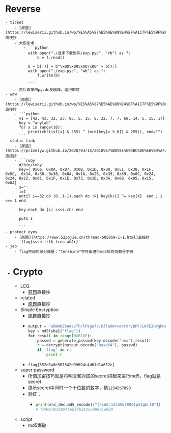 # Reverse
	- ticket
		- [原题](https://lewiserii.github.io/wp/%E5%A5%87%E5%AE%89%E4%BF%A1CTF%E5%9F%BA%E7%A1%80%E5%9F%B9%E8%AE%AD%E9%A2%98%E7%9B%AEwp.html#%E4%B8%80%E5%BC%A0%E6%9D%A5%E8%87%AA%E5%A4%8F%E5%A4%A9%E7%9A%84%E8%BD%A6%E7%A5%A8)直接抄
		- 大恢复术
			- ```python
			  with open("./选手下载附件/exp.pyc", "rb") as f:
			      b = f.read()
			  
			  b = b[:7] + b"\x00\x00\x00\x00" + b[7:]
			  with open("./exp.pyc", "wb") as f:
			      f.write(b)
			  
			  ```
		- 然后直接用pycdc反编译，运行即可
	- wow
		- [原题](https://lewiserii.github.io/wp/%E5%A5%87%E5%AE%89%E4%BF%A1CTF%E5%9F%BA%E7%A1%80%E5%9F%B9%E8%AE%AD%E9%A2%98%E7%9B%AEwp.html#%E5%95%8A%EF%BC%9F)直接抄
		- ```python
		  v1 = [42, 43, 32, 23, 85, 5, 15, 8, 22, 7, 7, 68, 14, 5, 15, 17]
		  key = "anylab"
		  for x in range(16):
		      print(chr((v1[x] & 255) ^ (ord(key[x % 6]) & 255)), end="")
		  ```
	- static link
		- [原题](https://primelyw.github.io/2020/04/15/2018%E7%BD%91%E9%BC%8E%E6%9D%AF/)直接抄
		- ```ruby
		  #/bin/ruby
		  key=[ 0x66, 0x0A, 0x07, 0x0B, 0x1D, 0x08, 0x51, 0x38, 0x1F, 0x5C,  0x14, 0x38, 0x30, 0x0A, 0x1A, 0x28, 0x39, 0x59, 0x0C, 0x24,  0x24, 0x22, 0x01, 0x1F, 0x1E, 0x73, 0x1D, 0x3A, 0x08, 0x05, 0x15, 0x0A]
		  s=''
		  i=1 
		  until i==32 do (0..i-1).each do |k| key[k+i] ^= key[k]  end ; i <<= 1 end 
		  
		  key.each do |i| s<<i.chr end
		  
		  puts s
		  
		  ```
	- protect eyes
		- [原题](https://www.52pojie.cn/thread-605059-1-1.html)直接抄
		- `flag{sssn-trtk-tcea-akJr}`
	- jeb
		- flag中间的部分就是："Tenshine"字符串进行md5后的奇数号字符
- # Crypto
	- LCG
		- [原题](https://www.ctfiot.com/77157.html)直接抄
	- related
		- [原题](http://note.shenghuo2.top/01RSA%E5%9F%BA%E7%A1%80%E7%AF%87/P19.Franklin-Reiter%E6%94%BB%E5%87%BB%E8%84%9A%E6%9C%AC/#_3)直接抄
	- Simple Encryption
		- [原题](https://skysec.top/2018/09/24/2018%E5%AE%89%E6%81%92%E6%9D%AF-9%E6%9C%88%E6%9C%88%E8%B5%9BWriteup/#Crypto2)直接抄
		- ```python
		  output = "u6WHK2bnAsvTP/lPagu7c/K3la0mrveKrXryBPF/LKFE2HYgRNLGzr1J1yObUapw"
		  key = md5(sha1("flag"))
		  for result in range(0xB18E):
		      passwd = generate_passwd(key.decode("hex"),result)
		      r = decrypt(output.decode("base64"), passwd)
		      if 'flag' in r:
		          print r
		  ```
		- `flag{552d3a0e567542d99694c4d61d1a652e}`
	- super password
		- 所谓加密技巧就是将明文和对应的secret拼起来进行md5，flag就是secret
		- 提示secret中间时一个十位数的数字，猜`1234567890`
		- 验证：
			- ```python
			  print(enc_dec.md5_encode(r"{FLAG:1234567890}p5Zg6LtD"))
			  # f09ebdb2bb9f5eb4fbd12aad96e1e929
			  ```
	- script
		- md5爆破